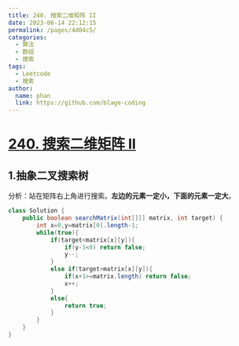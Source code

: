 ```yaml
---
title: 240. 搜索二维矩阵 II
date: 2023-06-14 22:12:15
permalink: /pages/4d04c5/
categories:
  - 算法
  - 数组
  - 搜索
tags:
  - Leetcode
  - 搜索
author: 
  name: phan
  link: https://github.com/blage-coding
---
```

# [240. 搜索二维矩阵 II](https://leetcode.cn/problems/search-a-2d-matrix-ii/)

## 1.抽象二叉搜索树

分析：站在矩阵右上角进行搜索。**左边的元素一定小，下面的元素一定大**。

```java
class Solution {
    public boolean searchMatrix(int[][] matrix, int target) {
        int x=0,y=matrix[0].length-1;
        while(true){
            if(target<matrix[x][y]){
                if(y-1<0) return false;
                y--;
            }
            else if(target>matrix[x][y]){
                if(x+1>=matrix.length) return false;
                x++;
            }
            else{
                return true;
            }
        }
    }
}
```

